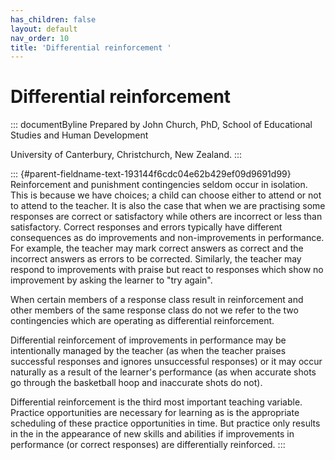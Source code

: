 ```yaml
---
has_children: false
layout: default
nav_order: 10
title: 'Differential reinforcement '
---
```

# Differential reinforcement 


::: documentByline
Prepared by John Church, PhD, School of Educational Studies and Human
Development

University of Canterbury, Christchurch, New Zealand.
:::

::: {#parent-fieldname-text-193144f6cdc04e62b429ef09d9691d99}
Reinforcement and punishment contingencies seldom occur in isolation.
This is because we have choices; a child can choose either to attend or
not to attend to the teacher. It is also the case that when we are
practising some responses are correct or satisfactory while others are
incorrect or less than satisfactory. Correct responses and errors
typically have different consequences as do improvements and
non-improvements in performance. For example, the teacher may mark
correct answers as correct and the incorrect answers as errors to be
corrected. Similarly, the teacher may respond to improvements with
praise but react to responses which show no improvement by asking the
learner to "try again".

When certain members of a response class result in reinforcement and
other members of the same response class do not we refer to the two
contingencies which are operating as differential reinforcement.

Differential reinforcement of improvements in performance may be
intentionally managed by the teacher (as when the teacher praises
successful responses and ignores unsuccessful responses) or it may occur
naturally as a result of the learner's performance (as when accurate
shots go through the basketball hoop and inaccurate shots do not).

Differential reinforcement is the third most important teaching
variable. Practice opportunities are necessary for learning as is the
appropriate scheduling of these practice opportunities in time. But
practice only results in the in the appearance of new skills and
abilities if improvements in performance (or correct responses) are
differentially reinforced.
:::
